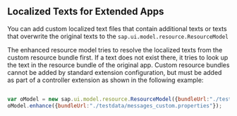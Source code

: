 <!-- loio2edc3f99883e4a068f040d9e844f14fa -->

## Localized Texts for Extended Apps

You can add custom localized text files that contain additional texts or texts that overwrite the original texts to the `sap.ui.model.resource.ResourceModel` 

The enhanced resource model tries to resolve the localized texts from the custom resource bundle first. If a text does not exist there, it tries to look up the text in the resource bundle of the original app. Custom resource bundles cannot be added by standard extension configuration, but must be added as part of a controller extension as shown in the following example:

```js

var oModel = new sap.ui.model.resource.ResourceModel({bundleUrl:"./testdata/messages.properties"});
oModel.enhance({bundleUrl:"./testdata/messages_custom.properties"});
```

